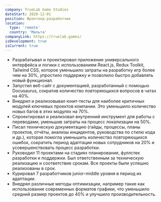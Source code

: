 ```yaml
---
company: TrueLab Game Studios
dateStart: 2020-12-01
position: Фронтенд-разработчик
location:
  type: 'remote'
  country: 'Мальта'
companyLink: https://truelab.games/
isDevelopment: true
isCurrent: true
---
```


- Разрабатывал и проектировал приложение универсального интерфейса и логики с использованием React.js, Redux Toolkit, Tailwind CSS, которое уменьшило затраты на разработку игр более чем на 30%, упростило поддержку и позволило быстро добавлять новый функционал.
- Запустил веб-сайт с документацией, разработанный с помощью Docusaurus, сократив количество повторяющихся вопросов в чатах на 40%.
- Внедрил и реализовывал юнит-тесты для наиболее критичных модулей ключевых проектов компании. Это уменьшило количество новых багов в этих модулях на 70%.
- Спроектировал и реализовал внутренний инструмент для работы с переводами, уменьшив затраты на процесс локализации на 50%.
- Писал техническую документацию (гайды, процессы, планы проектов, отчёты, анализы инцидентов, руководства по стилю кода и др.), которая помогла уменьшить количество повторяющихся ошибок, сократить период адаптации новых сотрудников на 20% и усовершенствовать процесс разработки.
- Руководил 11 проектами на стадиях планирования, фуллстек разработки и поддержки. Был ответственным за техническую реализацию и соответствие срокам. Все проекты были успешно реализованы в срок.
- Курировал 7 разработчиков junior-middle уровня в период их адаптации.
- Внедрял различные методы оптимизации, например такие как использование современных форматов графики, что уменьшило средний размер проектов до 40% и улучшило производительность.
